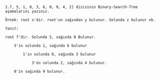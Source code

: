     1.7, 5, 1, 8, 3, 6, 0, 9, 4, 2] dizisinin Binary-Search-Tree aşamalarını yazınız.

    Örnek: root x'dir. root'un sağından y bulunur. Solunda z bulunur vb.

    Yanıt:

    root 7'dir. Solunda 5, sağında 8 Bulunur.

        5'in solunda 1, sağında 6 bulunur

            1'in solunda 0, sağında 3 bulunur

                3'ün solunda 2, sağında 4 bulunur.

        8'in sağında 9 bulunur.


